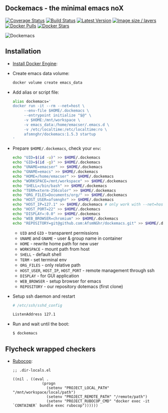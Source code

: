 ## Dockemacs - the minimal emacs noX

[![Coverage Status](https://coveralls.io/repos/github/AfsmNGhr/dockemacs/badge.svg?branch=master)](https://coveralls.io/github/AfsmNGhr/dockemacs?branch=master "Coverage Status")
[![Build Status](https://travis-ci.org/AfsmNGhr/dockemacs.svg)](https://travis-ci.org/AfsmNGhr/dockemacs "Build status from Travis CI")
[![Latest Version](https://images.microbadger.com/badges/version/afsmnghr/dockemacs.svg)](https://microbadger.com/images/afsmnghr/dockemacs "Latest version")
[![Image size / layers](https://images.microbadger.com/badges/image/afsmnghr/dockemacs.svg)](https://microbadger.com/images/afsmnghr/dockemacs "Image size / layers")
[![Docker Pulls](https://img.shields.io/docker/pulls/afsmnghr/dockemacs.svg?style=flat-square)](https://hub.docker.com/r/afsmnghr/dockemacs/ "Docker pulls")
[![Docker Stars](https://img.shields.io/docker/stars/afsmnghr/dockemacs.svg?style=flat-square)](https://hub.docker.com/r/afsmnghr/dockemacs/ "Docker stars")

![Dockemacs](http://i.imgur.com/LZxhWdm.png "Image is clickable")

## Installation

* [Install Docker Engine](https://docs.docker.com/engine/installation/):
* Create emacs data volume:

  ```sh
  docker volume create emacs_data
  ```

* Add alias or script file:

  ```sh
  alias dockemacs='
  docker run -it --rm --net=host \
       --env-file $HOME/.dockemacs \
       --entrypoint initialize "$@" \
       -v $HOME:/mnt/workspace \
       -v emacs_data:/home/emacser/.emacs.d \
       -v /etc/localtime:/etc/localtime:ro \
       afsmnghr/dockemacs:1.5.3 startup
  '
  ```

* Prepare `$HOME/.dockemacs`, check your `env`:

  ```sh
  echo "UID=$(id -u)" >> $HOME/.dockemacs
  echo "GID=$(id -g)" >> $HOME/.dockemacs
  echo "UNAME=emacser" >> $HOME/.dockemacs
  echo "GNAME=emacs" >> $HOME/.dockemacs
  echo "HOME=/home/emacser" >> $HOME/.dockemacs
  echo "WORKSPACE=/mnt/workspace" >> $HOME/.dockemacs
  echo "SHELL=/bin/bash" >> $HOME/.dockemacs
  echo "TERM=xterm-256color" >> $HOME/.dockemacs
  echo "ORG_FILES=Documents/org/" >> $HOME/.dockemacs
  echo "HOST_USER=afsmnghr" >> $HOME/.dockemacs
  echo "HOST_IP=127.1" >> $HOME/.dockemacs # only work with --net=host
  echo "HOST_PORT=22" >> $HOME/.dockemacs
  echo "DISPLAY=:0.0" >> $HOME/.dockemacs
  echo "WEB_BROWSER=chromium" >> $HOME/.dockemacs
  echo "REPOSITORY=git@github.com:AfsmNGhr/dockemacs.git" >> $HOME/.dockemacs
  ```

    * `UID` and `GID` - transparent permissions
    * `UNAME` and `GNAME` - user & group name in container
    * `HOME` - rewrite home path for new user
    * `WORKSPACE` - mount path from host
    * `SHELL` - default shell
    * `TERM` - set terminal env
    * `ORG_FILES` - only relative path
    * `HOST_USER`, `HOST_IP`, `HOST_PORT` - remote management through ssh
    * `DISPLAY` - for GUI application
    * `WEB_BROWSER` - setup browser for emacs
    * `REPOSITORY` - our repository dotemacs (first clone)

* Setup ssh daemon and restart

  ```sh
  # /etc/ssh/sshd_config

  ListenAddress 127.1
  ```

* Run and wait until the boot:

  ```sh
  $ dockemacs
  ```

## Flycheck wrapped checkers

* [Rubocop](https://github.com/bbatsov/rubocop):

  ```elisp
  ;; .dir-locals.el

  ((nil . ((eval .
               (progn
                 (setenv "PROJECT_LOCAL_PATH" "/mnt/workspace/local/path")
                 (setenv "PROJECT_REMOTE_PATH" "/remote/path")
                 (setenv "PROJECT_RUBOCOP_CMD" "docker exec -it `CONTAINER` bundle exec rubocop"))))))
  ```
